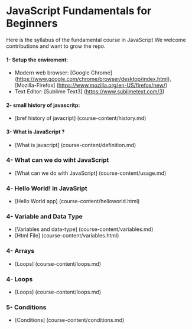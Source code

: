 # JavaScript Fundamentals for Beginners

Here is the syllabus of the fundamental course in JavaScript We welcome contributions and want to grow the repo.

#### 1- Setup the enviroment:
* Modern web browser: [Google Chrome] (https://www.google.com/chrome/browser/desktop/index.html), [Mozilla-Firefox] (https://www.mozilla.org/en-US/firefox/new/)
* Text Editor: [Sublime Text3] (https://www.sublimetext.com/3)

#### 2- small history of javascritp:
* [bref history of javacript] (course-content/history.md)

#### 3- What is JavaScript ?
* [What is javacript] (course-content/definition.md)

### 4- What can we do wiht JavaScript
* [What can we do with JavaScript] (course-content/usage.md)

### 4- Hello World! in JavaSript
* [Hello World app] (course-content/helloworld.html)

### 4- Variable and Data Type
* [Variables and data-type] (course-content/variables.md)
* [Html File] (course-content/variables.html)

### 4- Arrays
* [Loops] (course-content/loops.md)

### 4- Loops
* [Loops] (course-content/loops.md)

### 5- Conditions
* [Conditions] (course-content/conditions.md)
